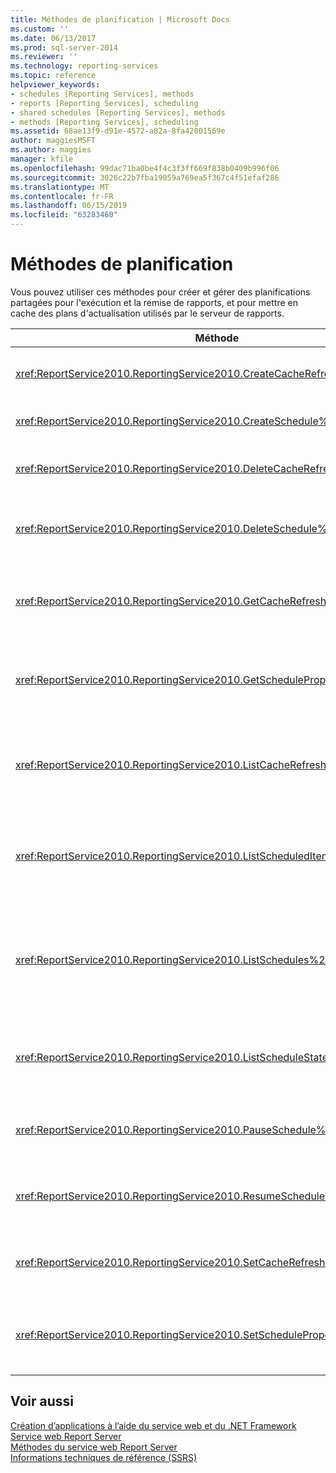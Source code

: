 ```yaml
---
title: Méthodes de planification | Microsoft Docs
ms.custom: ''
ms.date: 06/13/2017
ms.prod: sql-server-2014
ms.reviewer: ''
ms.technology: reporting-services
ms.topic: reference
helpviewer_keywords:
- schedules [Reporting Services], methods
- reports [Reporting Services], scheduling
- shared schedules [Reporting Services], methods
- methods [Reporting Services], scheduling
ms.assetid: 68ae13f9-d91e-4572-a82a-8fa42001569e
author: maggiesMSFT
ms.author: maggies
manager: kfile
ms.openlocfilehash: 99dac71ba0be4f4c3f3ff669f838b0409b996f06
ms.sourcegitcommit: 3026c22b7fba19059a769ea5f367c4f51efaf286
ms.translationtype: MT
ms.contentlocale: fr-FR
ms.lasthandoff: 06/15/2019
ms.locfileid: "63283460"
---
```

# <a name="scheduling-methods"></a>Méthodes de planification
  Vous pouvez utiliser ces méthodes pour créer et gérer des planifications partagées pour l'exécution et la remise de rapports, et pour mettre en cache des plans d'actualisation utilisés par le serveur de rapports.  
  
|Méthode|Action|  
|------------|------------|  
|<xref:ReportService2010.ReportingService2010.CreateCacheRefreshPlan%2A>|Crée un plan d'actualisation du cache pour un élément.|  
|<xref:ReportService2010.ReportingService2010.CreateSchedule%2A>|Crée une planification partagée.|  
|<xref:ReportService2010.ReportingService2010.DeleteCacheRefreshPlan%2A>|Supprime un plan d'actualisation du cache.|  
|<xref:ReportService2010.ReportingService2010.DeleteSchedule%2A>|Supprime une planification partagée en fonction de son ID.|  
|<xref:ReportService2010.ReportingService2010.GetCacheRefreshPlanProperties%2A>|Retourne les propriétés du plan d'actualisation du cache spécifié.|  
|<xref:ReportService2010.ReportingService2010.GetScheduleProperties%2A>|Retourne les valeurs des propriétés d'une planification partagée.|  
|<xref:ReportService2010.ReportingService2010.ListCacheRefreshPlans%2A>|Retourne une liste des plans d'actualisation du cache associés à un élément de catalogue.|  
|<xref:ReportService2010.ReportingService2010.ListScheduledItems%2A>|Retourne une liste des éléments associés à une planification partagée.|  
|<xref:ReportService2010.ReportingService2010.ListSchedules%2A>|Retourne une liste de toutes les planifications partagées du serveur de rapports ou du site SharePoint.|  
|<xref:ReportService2010.ReportingService2010.ListScheduleStates%2A>|Retourne une liste d'états de planification pris en charge.|  
|<xref:ReportService2010.ReportingService2010.PauseSchedule%2A>|Suspend l'exécution d'une planification donnée.|  
|<xref:ReportService2010.ReportingService2010.ResumeSchedule%2A>|Reprend une planification partagée qui a été suspendue.|  
|<xref:ReportService2010.ReportingService2010.SetCacheRefreshPlanProperties%2A>|Définit les propriétés d'un plan d'actualisation du cache.|  
|<xref:ReportService2010.ReportingService2010.SetScheduleProperties%2A>|Définit la valeur des propriétés d'une planification partagée.|  
  
## <a name="see-also"></a>Voir aussi  
 [Création d’applications à l’aide du service web et du .NET Framework](../net-framework/building-applications-using-the-web-service-and-the-net-framework.md)   
 [Service web Report Server](../report-server-web-service.md)   
 [Méthodes du service web Report Server](report-server-web-service-methods.md)   
 [Informations techniques de référence &#40;SSRS&#41;](../../technical-reference-ssrs.md)  
  
  
